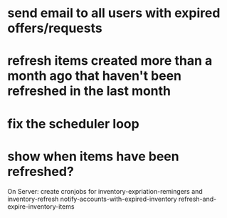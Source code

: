 # send email to all users with expired offers/requests

# refresh items created more than a month ago that haven't been refreshed in the last month

# fix the scheduler loop

# show when items have been refreshed?

On Server:
create cronjobs for inventory-expriation-remingers and inventory-refresh
notify-accounts-with-expired-inventory
refresh-and-expire-inventory-items

